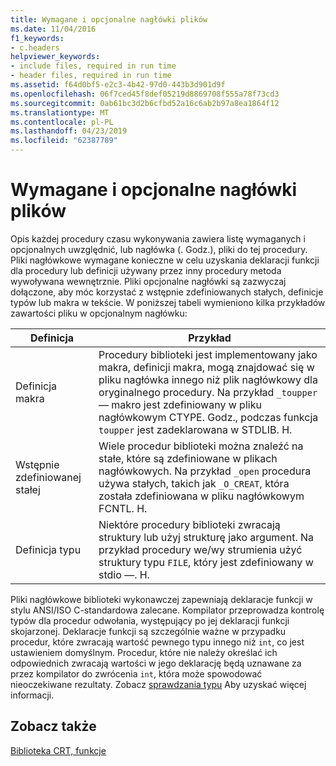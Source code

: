 ```yaml
---
title: Wymagane i opcjonalne nagłówki plików
ms.date: 11/04/2016
f1_keywords:
- c.headers
helpviewer_keywords:
- include files, required in run time
- header files, required in run time
ms.assetid: f64d0bf5-e2c3-4b42-97d0-443b3d901d9f
ms.openlocfilehash: 06f7ced45f8def05219d8869708f555a78f73cd3
ms.sourcegitcommit: 0ab61bc3d2b6cfbd52a16c6ab2b97a8ea1864f12
ms.translationtype: MT
ms.contentlocale: pl-PL
ms.lasthandoff: 04/23/2019
ms.locfileid: "62387789"
---
```

# <a name="required-and-optional-header-files"></a>Wymagane i opcjonalne nagłówki plików

Opis każdej procedury czasu wykonywania zawiera listę wymaganych i opcjonalnych uwzględnić, lub nagłówka (. Godz.), pliki do tej procedury. Pliki nagłówkowe wymagane konieczne w celu uzyskania deklaracji funkcji dla procedury lub definicji używany przez inny procedury metoda wywoływana wewnętrznie. Pliki opcjonalne nagłówki są zazwyczaj dołączone, aby móc korzystać z wstępnie zdefiniowanych stałych, definicje typów lub makra w tekście. W poniższej tabeli wymieniono kilka przykładów zawartości pliku w opcjonalnym nagłówku:

|Definicja|Przykład|
|----------------|-------------|
|Definicja makra|Procedury biblioteki jest implementowany jako makra, definicji makra, mogą znajdować się w pliku nagłówka innego niż plik nagłówkowy dla oryginalnego procedury. Na przykład `_toupper` — makro jest zdefiniowany w pliku nagłówkowym CTYPE. Godz., podczas funkcja `toupper` jest zadeklarowana w STDLIB. H.|
|Wstępnie zdefiniowanej stałej|Wiele procedur biblioteki można znaleźć na stałe, które są zdefiniowane w plikach nagłówkowych. Na przykład `_open` procedura używa stałych, takich jak `_O_CREAT`, która została zdefiniowana w pliku nagłówkowym FCNTL. H.|
|Definicja typu|Niektóre procedury biblioteki zwracają struktury lub użyj strukturę jako argument. Na przykład procedury we/wy strumienia użyć struktury typu `FILE`, który jest zdefiniowany w stdio —. H.|

Pliki nagłówkowe biblioteki wykonawczej zapewniają deklaracje funkcji w stylu ANSI/ISO C-standardowa zalecane. Kompilator przeprowadza kontrolę typów dla procedur odwołania, występujący po jej deklaracji funkcji skojarzonej. Deklaracje funkcji są szczególnie ważne w przypadku procedur, które zwracają wartość pewnego typu innego niż `int`, co jest ustawieniem domyślnym. Procedur, które nie należy określać ich odpowiednich zwracają wartości w jego deklarację będą uznawane za przez kompilator do zwrócenia `int`, która może spowodować nieoczekiwane rezultaty. Zobacz [sprawdzania typu](../c-runtime-library/type-checking-crt.md) Aby uzyskać więcej informacji.

## <a name="see-also"></a>Zobacz także

[Biblioteka CRT, funkcje](../c-runtime-library/crt-library-features.md)
